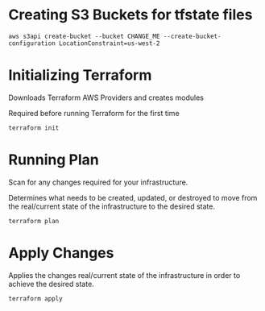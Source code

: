 # Creating S3 Buckets for tfstate files

```
aws s3api create-bucket --bucket CHANGE_ME --create-bucket-configuration LocationConstraint=us-west-2
```

# Initializing Terraform

Downloads Terraform AWS Providers and creates modules

Required before running Terraform for the first time

```
terraform init
```

# Running Plan

Scan for any changes required for your infrastructure.

Determines what needs to be created, updated, or destroyed to move from the real/current state of the infrastructure to the desired state.

```
terraform plan
```

# Apply Changes

Applies the changes real/current state of the infrastructure in order to achieve the desired state.

```
terraform apply
```
